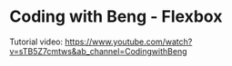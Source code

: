 # Coding with Beng - Flexbox

Tutorial video: https://www.youtube.com/watch?v=sTB5Z7cmtws&ab_channel=CodingwithBeng
